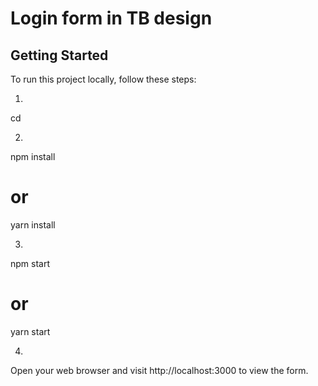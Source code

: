 # Login form in TB design


## Getting Started

To run this project locally, follow these steps:

1. 
cd <project-directory>

2. 
npm install
# or
yarn install

3.
npm start
# or
yarn start

4.
Open your web browser and visit http://localhost:3000 to view the form.